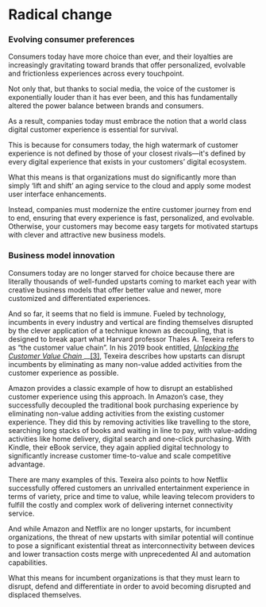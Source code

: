 # Radical change

### Evolving consumer preferences

Consumers today have more choice than ever, and their loyalties are increasingly gravitating toward brands that offer personalized, evolvable and frictionless experiences across every touchpoint.

Not only that, but thanks to social media, the voice of the customer is exponentially louder than it has ever been, and this has fundamentally altered the power balance between brands and consumers.

As a result, companies today must embrace the notion that a world class digital customer experience is essential for survival.

This is because for consumers today, the high watermark of customer experience is not defined by those of your closest rivals—it's defined by every digital experience that exists in your customers’ digital ecosystem.

What this means is that organizations must do significantly more than simply ‘lift and shift’ an aging service to the cloud and apply some modest user interface enhancements.

Instead, companies must modernize the entire customer journey from end to end, ensuring that every experience is fast, personalized, and evolvable. Otherwise, your customers may become easy targets for motivated startups with clever and attractive new business models.

### Business model innovation

Consumers today are no longer starved for choice because there are literally thousands of well-funded upstarts coming to market each year with creative business models that offer better value and newer, more customized and differentiated experiences.

And so far, it seems that no field is immune. Fueled by technology, incumbents in every industry and vertical are finding themselves disrupted by the clever application of a technique known as decoupling, that is designed to break apart what Harvard professor Thales A. Texeira refers to as “the customer value chain”. In his 2019 book entitled, [_Unlocking the Customer Value_ _Chain_ ](https://www.goodreads.com/book/show/42934086-unlocking-the-customer-value-chain?from_search=true&from_srp=true&qid=yth8L6GHLf&rank=1)\_\_[\[3\]](../endnotes/endnotes.md), Texeira describes how upstarts can disrupt incumbents by eliminating as many non-value added activities from the customer experience as possible.

Amazon provides a classic example of how to disrupt an established customer experience using this approach. In Amazon’s case, they successfully decoupled the traditional book purchasing experience by eliminating non-value adding activities from the existing customer experience. They did this by removing activities like travelling to the store, searching long stacks of books and waiting in line to pay, with value-adding activities like home delivery, digital search and one-click purchasing. With Kindle, their eBook service, they again applied digital technology to significantly increase customer time-to-value and scale competitive advantage.

There are many examples of this. Texeira also points to how Netflix successfully offered customers an unrivalled entertainment experience in terms of variety, price and time to value, while leaving telecom providers to fulfill the costly and complex work of delivering internet connectivity service.

And while Amazon and Netflix are no longer upstarts, for incumbent organizations, the threat of new upstarts with similar potential will continue to pose a significant existential threat as interconnectivity between devices and lower transaction costs merge with unprecedented AI and automation capabilities.

What this means for incumbent organizations is that they must learn to disrupt, defend and differentiate in order to avoid becoming disrupted and displaced themselves.

